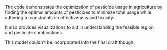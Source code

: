 The code demonstrates the optimization of pesticide usage in agriculture by finding the optimal amounts of pesticides to minimize total usage while adhering to constraints on effectiveness and toxicity. 

It also provides visualizations to aid in understanding the feasible region and pesticide combinations.

This model couldn't be incorporated into the final draft though.
